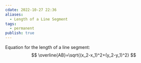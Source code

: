 ```yaml
---
cdate: 2022-10-27 22:36
aliases:
  - Length of a Line Segment
tags:
  - permanent
publish: true
---
```


Equation for the length of a line segment:
$$
\overline{AB}=\sqrt{(x_2-x_1)^2+(y_2-y_1)^2}
$$

